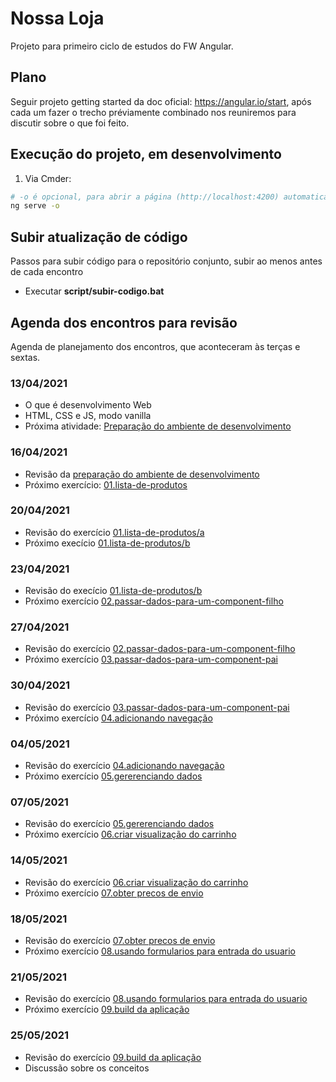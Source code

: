# Nossa Loja

Projeto para primeiro ciclo de estudos do FW Angular.  

## Plano

Seguir projeto getting started da doc oficial: https://angular.io/start, após cada um fazer o trecho préviamente combinado nos reuniremos para discutir sobre o que foi feito.  

## Execução do projeto, em desenvolvimento

1. Via Cmder:

```sh
# -o é opcional, para abrir a página (http://localhost:4200) automaticamente
ng serve -o
```

## Subir atualização de código

Passos para subir código para o repositório conjunto, subir ao menos antes de cada encontro

- Executar **script/subir-codigo.bat**

## Agenda dos encontros para revisão

Agenda de planejamento dos encontros, que aconteceram às terças e sextas.  

### 13/04/2021

- O que é desenvolvimento Web
- HTML, CSS e JS, modo vanilla
- Próxima atividade: [Preparação do ambiente de desenvolvimento](https://gitlab.com/key-estudos/angular/nossa-loja/-/wikis/0.preparacao-ambiente)

### 16/04/2021

- Revisão da [preparação do ambiente de desenvolvimento](https://gitlab.com/key-estudos/angular/nossa-loja/-/wikis/0.preparacao-ambiente)
- Próximo exercício: [01.lista-de-produtos](https://gitlab.com/key-estudos/angular/nossa-loja/-/wikis/exercicios/01.lista-de-produtos#a-at%C3%A9-passo-3)

### 20/04/2021

- Revisão do exercício [01.lista-de-produtos/a](https://gitlab.com/key-estudos/angular/nossa-loja/-/wikis/exercicios/01.lista-de-produtos#a-at%C3%A9-passo-3)
- Próximo execício [01.lista-de-produtos/b](https://gitlab.com/key-estudos/angular/nossa-loja/-/wikis/exercicios/01.lista-de-produtos#b-passo-4-ao-7)

### 23/04/2021

- Revisão do execício [01.lista-de-produtos/b](https://gitlab.com/key-estudos/angular/nossa-loja/-/wikis/exercicios/01.lista-de-produtos#b-passo-4-ao-7)
- Próximo exercício [02.passar-dados-para-um-component-filho](https://gitlab.com/key-estudos/angular/nossa-loja/-/wikis/exercicios/02.passar-dados-para-componente-filho)

### 27/04/2021

- Revisão do exercício [02.passar-dados-para-um-component-filho](https://gitlab.com/key-estudos/angular/nossa-loja/-/wikis/exercicios/02.passar-dados-para-componente-filho)
- Próximo exercício [03.passar-dados-para-um-component-pai](https://gitlab.com/key-estudos/angular/nossa-loja/-/wikis/exercicios/03.passar-dados-para-componente-pai)

### 30/04/2021

- Revisão do exercício [03.passar-dados-para-um-component-pai](https://gitlab.com/key-estudos/angular/nossa-loja/-/wikis/exercicios/03.passar-dados-para-componente-pai)
- Próximo exercício [04.adicionando navegação](https://gitlab.com/key-estudos/angular/nossa-loja/-/wikis/exercicios/04.adicionando-navegacao)

### 04/05/2021

- Revisão do exercício [04.adicionando navegação](https://gitlab.com/key-estudos/angular/nossa-loja/-/wikis/exercicios/04.adicionando-navegacao)
- Próximo exercício [05.gererenciando dados](https://gitlab.com/key-estudos/angular/nossa-loja/-/wikis/exercicios/05.gerenciando-dados)

### 07/05/2021

- Revisão do exercício [05.gererenciando dados](https://gitlab.com/key-estudos/angular/nossa-loja/-/wikis/exercicios/05.gerenciando-dados)
- Próximo exercício [06.criar visualização do carrinho](https://gitlab.com/key-estudos/angular/nossa-loja/-/wikis/exercicios/06.criar-visualizacao-carrinho)

### 14/05/2021

- Revisão do exercício [06.criar visualização do carrinho](https://gitlab.com/key-estudos/angular/nossa-loja/-/wikis/exercicios/06.criar-visualizacao-carrinho)
- Próximo exercício [07.obter precos de envio](https://gitlab.com/key-estudos/angular/nossa-loja/-/wikis/exercicios/07.obter-precos-de-envio)

### 18/05/2021

- Revisão do exercício [07.obter precos de envio](https://gitlab.com/key-estudos/angular/nossa-loja/-/wikis/exercicios/07.obter-precos-de-envio)
- Próximo exercício [08.usando formularios para entrada do usuario](https://gitlab.com/key-estudos/angular/nossa-loja/-/wikis/exercicios/08.usando-formularios-para-entrada-do-usuario)

### 21/05/2021

- Revisão do exercício [08.usando formularios para entrada do usuario](https://gitlab.com/key-estudos/angular/nossa-loja/-/wikis/exercicios/08.usando-formularios-para-entrada-do-usuario)
- Próximo exercício [09.build da aplicação](https://gitlab.com/key-estudos/angular/nossa-loja/-/wikis/exercicios/09.build-da-aplicacao)

### 25/05/2021

- Revisão do exercício [09.build da aplicação](https://gitlab.com/key-estudos/angular/nossa-loja/-/wikis/exercicios/09.build-da-aplicacao)
- Discussão sobre os conceitos
